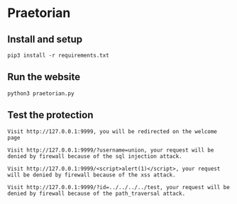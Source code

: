 # Praetorian

## Install and setup

`pip3 install -r requirements.txt`

## Run the website

`python3 praetorian.py`

## Test the protection

`Visit http://127.0.0.1:9999, you will be redirected on the welcome page`

`Visit http://127.0.0.1:9999/?username=union, your request will be denied by firewall because of the sql injection attack.`

`Visit http://127.0.0.1:9999/<script>alert(1)</script>, your request will be denied by firewall because of the xss attack.`

`Visit http://127.0.0.1:9999/?id=../../../../test, your request will be denied by firewall because of the path_traversal attack.`